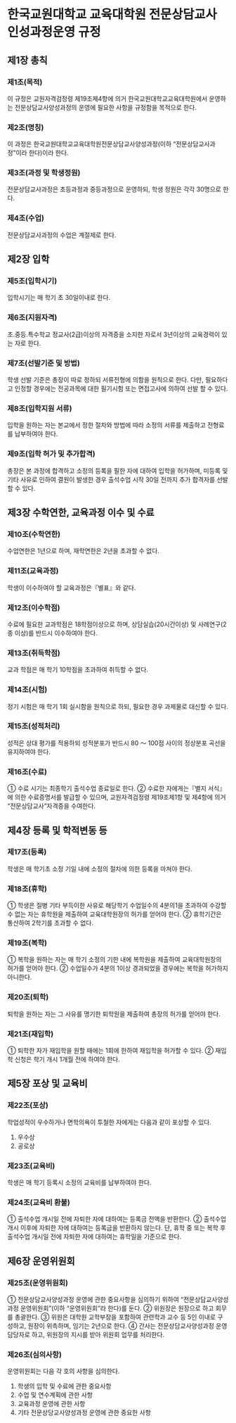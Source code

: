 # 한국교원대학교 교육대학원 전문상담교사 인성과정운영 규정

## 제1장 총칙

### 제1조(목적)

이 규정은 교원자격검정령 제19조제4항에 의거 한국교원대학교교육대학원에서 운영하는 전문상담교사양성과정의 운영에 필요한 사항을 규정함을 목적으로 한다.

### 제2조(명칭)

이 과정은 한국교원대학교교육대학원전문상담교사양성과정(이하 “전문상담교사과정”이라 한다)이라 한다.

### 제3조(과정 및 학생정원)

전문상담교사과정은 초등과정과 중등과정으로 운영하되, 학생 정원은 각각 30명으로 한다.

### 제4조(수업)

전문상담교사과정의 수업은 계절제로 한다.

## 제2장 입학

### 제5조(입학시기)

입학시기는 매 학기 초 30일이내로 한다.

### 제6조(지원자격)

초․중등․특수학교 정교사(2급)이상의 자격증을 소지한 자로서 3년이상의 교육경력이 있는 자로 한다.

### 제7조(선발기준 및 방법)

학생 선발 기준은 총장이 따로 정하되 서류전형에 의함을 원칙으로 한다. 다만, 필요하다고 인정할 경우에는 전공과목에 대한 필기시험 또는 면접고사에 의하여 선발 할 수 있다.

### 제8조(입학지원 서류)

입학을 원하는 자는 본교에서 정한 절차와 방법에 따라 소정의 서류를 제출하고 전형료를 납부하여야 한다.

### 제9조(입학 허가 및 추가합격)

총장은 본 과정에 합격하고 소정의 등록을 필한 자에 대하여 입학을 허가하며, 미등록 및 기타 사유로 인하여 결원이 발생한 경우 출석수업 시작 30일 전까지 추가 합격자를 선발할 수 있다.

## 제3장 수학연한, 교육과정 이수 및 수료

### 제10조(수학연한)

수업연한은 1년으로 하며, 재학연한은 2년을 초과할 수 없다.

### 제11조(교육과정)

학생이 이수하여야 할 교육과정은『별표』와 같다.

### 제12조(이수학점)

수료에 필요한 교과학점은 18학점이상으로 하며, 상담실습(20시간이상) 및 사례연구(2종 이상)를 반드시 이수하여야 한다.

### 제13조(취득학점)

교과 학점은 매 학기 10학점을 초과하여 취득할 수 없다.

### 제14조(시험)

정기 시험은 매 학기 1회 실시함을 원칙으로 하되, 필요한 경우 과제물로 대신할 수 있다.

### 제15조(성적처리)

성적은 상대 평가를 적용하되 성적분포가 반드시 80 ～ 100점 사이의 정상분포 곡선을 유지하여야 한다.

### 제16조(수료)

① 수료 시기는 최종학기 출석수업 종료일로 한다.
② 수료한 자에게는『별지 서식』에 의한 수료증명서를 발급할 수 있으며, 교원자격검정령 제19조제1항 및 제4항에 의거 “전문상담교사”자격증을 수여한다.

## 제4장 등록 및 학적변동 등

### 제17조(등록)

학생은 매 학기초 소정 기일 내에 소정의 절차에 의한 등록을 마쳐야 한다.

### 제18조(휴학)

① 학생은 질병 기타 부득이한 사유로 해당학기 수업일수의 4분의1을 초과하여 수강할 수 없는 자는 휴학원을 제출하여 교육대학원장의 허가를 얻어야 한다.
② 휴학기간은 통산하여 2학기를 초과할 수 없다.

### 제19조(복학)

① 복학을 원하는 자는 매 학기 소정의 기한 내에 복학원을 제출하여 교육대학원장의 허가를 얻어야 한다.
② 수업일수가 4분의 1이상 경과되었을 경우에는 복학을 허가하지 아니한다.

### 제20조(퇴학)

퇴학을 원하는 자는 그 사유를 명기한 퇴학원을 제출하여 총장의 허가를 얻어야 한다.

### 제21조(재입학)

① 퇴학한 자가 재입학을 원할 때에는 1회에 한하여 재입학을 허가할 수 있다.
② 재입학 신청은 학기 개시 1개월 전에 하여야 한다.

## 제5장 포상 및 교육비

### 제22조(포상)

학업성적이 우수하거나 면학의욕이 투철한 자에게는 다음과 같이 포상할 수 있다.

1. 우수상
2. 공로상

### 제23조(교육비)

학생은 매 학기 등록시 소정의 교육비를 납부하여야 한다.

### 제24조(교육비 환불)

① 출석수업 개시일 전에 자퇴한 자에 대하여는 등록금 전액을 반환한다.
② 출석수업 개시 이후에 자퇴한 자에 대하여는 등록금을 반환하지 않는다. 단, 휴학 중 또는 복학 후 출석수업 개시일 전에 자퇴한 자에 대하여는 휴학일을 기준으로 한다.

## 제6장 운영위원회

### 제25조(운영위원회)

① 전문상담교사양성과정 운영에 관한 중요사항을 심의하기 위하여 “전문상담교사양성과정 운영위원회”(이하 “운영위원회”라 한다)를 둔다.
② 위원장은 원장으로 하고 회무를 총괄한다.
③ 위원은 대학원 교학부장을 포함하여 관련학과 교수 등 5인 이내로 구성하고, 원장이 위촉하며, 임기는 2년으로 한다.
④ 간사는 전문상담교사양성과정 운영 담당자로 하고, 위원장의 지시를 받아 위원회 업무를 처리한다.

### 제26조(심의사항)

운영위원회는 다음 각 호의 사항을 심의한다.

1. 학생의 입학 및 수료에 관한 중요사항
2. 수업 및 연수계획에 관한 사항
3. 교육과정 운영에 관한 사항
4. 기타 전문상당교사양성과정 운영에 관한 중요한 사항
